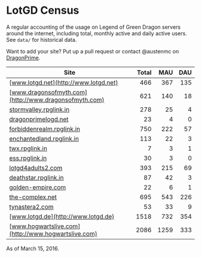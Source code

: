 # LotGD Census
A regular accounting of the usage on Legend of Green Dragon servers around the internet, including total, monthly active and daily active users. See `data/` for historical data.

Want to add your site? Put up a pull request or contact @austenmc on [DragonPrime](http://dragonprime.net).


Site | Total | MAU | DAU
--- | ---:| ---:| ---:
[www.lotgd.net](http://www.lotgd.net)|466|367|135
[www.dragonsofmyth.com](http://www.dragonsofmyth.com)|621|140|18
[stormvalley.rpglink.in](http://stormvalley.rpglink.in)|278|25|4
[dragonprimelogd.net](http://dragonprimelogd.net)|23|4|0
[forbiddenrealm.rpglink.in](http://forbiddenrealm.rpglink.in)|750|222|57
[enchantedland.rpglink.in](http://enchantedland.rpglink.in)|113|22|3
[twx.rpglink.in](http://twx.rpglink.in)|7|3|1
[ess.rpglink.in](http://ess.rpglink.in)|30|3|0
[lotgd4adults2.com](http://lotgd4adults2.com)|393|215|69
[deathstar.rpglink.in](http://deathstar.rpglink.in)|87|42|3
[golden-empire.com](http://golden-empire.com)|22|6|1
[the-complex.net](http://the-complex.net)|695|543|226
[tynastera2.com](http://tynastera2.com)|53|33|9
[www.lotgd.de](http://www.lotgd.de)|1518|732|354
[www.hogwartslive.com](http://www.hogwartslive.com)|2086|1259|333

As of March 15, 2016.
